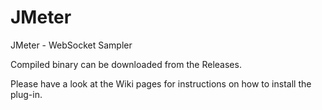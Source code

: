 JMeter
======

JMeter - WebSocket Sampler

Compiled binary can be downloaded from the Releases.

Please have a look at the Wiki pages for instructions on how to install the plug-in.
